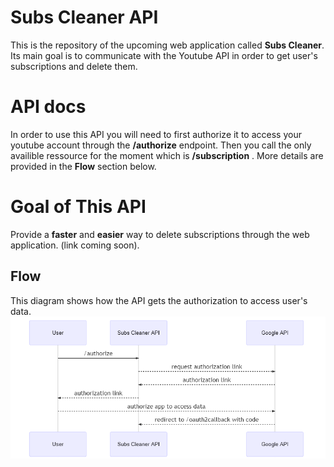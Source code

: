# Subs Cleaner API

This is the repository of the upcoming web application called **Subs Cleaner**. Its main goal is to communicate with the Youtube API in order to get user's subscriptions and delete them.
# API docs

In order to use this API you will need to first authorize it to access your youtube account through the **/authorize** endpoint. Then you call the only availible ressource for the moment which is **/subscription** . More details are provided in the **Flow** section below.
# Goal of This API

Provide a **faster** and **easier** way to delete subscriptions through the web application.
(link coming soon).

## Flow
This diagram shows how the API gets the authorization to access user's data.
![Sequence Diagram](./flow.png)